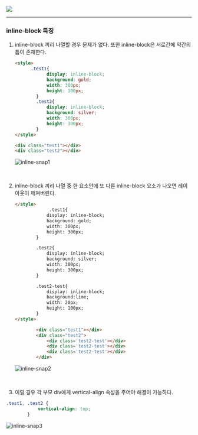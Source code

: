 

![](https://miro.medium.com/max/600/1*OFsc0SD55jhi8cjo7aCA4w.jpeg)



--------------



### inline-block 특징

1. inline-block 끼리 나열할 경우 문제가 없다. 또한 inline-block은 서로간에 약간의 틈이 존재한다.

   ~~~html
   <style>
         .test1{
               display: inline-block;
               background: gold;
               width: 300px;
               height: 300px;
           }
           .test2{
               display: inline-block;
               background: silver;
               width: 300px;
               height: 300px;
           }
   </style>
   
   <div class="test1"></div>
   <div class="test2"></div>
   ~~~

   ![inline-snap1](https://user-images.githubusercontent.com/31315644/65870463-4228c800-e3b7-11e9-9274-ece5fef150da.jpeg)

   <br/>

2. inline-block 끼리 나열 중 한 요소안에 또 다른 inline-block 요소가 나오면 레이아웃이 깨져버린다.

   ~~~ html
   </style>   		
   				.test1{
               display: inline-block;
               background: gold;
               width: 300px;
               height: 300px;
           }
   
           .test2{
               display: inline-block;
               background: silver;
               width: 300px;
               height: 300px;
           }
   
           .test2-test{
               display: inline-block;
               background:lime;
               width: 20px;
               height: 100px;
           }
   </style>
   
           <div class="test1"></div>
           <div class="test2">
               <div class='test2-test'></div>
               <div class='test2-test'></div>
               <div class='test2-test'></div>
           </div>
   ~~~

   ![inline-snap2](https://user-images.githubusercontent.com/31315644/65870465-448b2200-e3b7-11e9-9f07-b37bac46e2a8.jpeg)

   

   <br/>

3. 이럴 경우 각 부모 div에게 vertical-align 속성을 주어야 해결이 가능하다.

~~~~css
.test1, .test2 {
            vertical-align: top;
        }
~~~~

![inline-snap3](https://user-images.githubusercontent.com/31315644/65870469-45bc4f00-e3b7-11e9-9044-728a0a6d057d.jpeg)

<br/>

